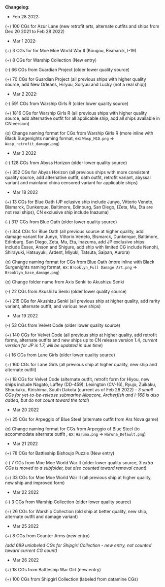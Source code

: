 **Changelog:**

- Feb 28 2022: 

(+) 100 CGs for Azur Lane (new retrofit arts, alternate outfits and ships from Dec 20 2021 to Feb 28 2022)

- Mar 1 2022: 

(+) 3 CGs for for Moe Moe World War II (Kougou, Bismarck, I-19)

(+) 8 CGs for Warship Collection (New entry)

(-) 66 CGs from Guardian Project (older lower quality source)

(+) 70 CGs for Guardian Project (all previous ships with higher quality source, add New Orleans, Hiryuu, Soryuu and Lucky (not a real ship))

- Mar 2 2022:

(-) 591 CGs from Warship Girls R (older lower quality source)

(+) 1816 CGs for Warship Girls R (all previous ships with higher quality source, add alternative outfit for all applicable ship, add all ships available in CN version)

(o) Change naming format for CGs from Warship Girls R (more inline with Black Surgenights naming format, ex: `Wasp_M1D.png` => `Wasp_retrofit_damage.png`)

- Mar 3 2022

(-) 128 CGs from Abyss Horizon (older lower quality source)

(+) 352 CGs for Abyss Horizon (all previous ships with more consistent quality source, add alternative outfit, oath outfit, retrofit variant, abyssal variant and mainland china censored variant for applicable ships)

- Mar 18 2022

(+) 13 CGs for Blue Oath (JP xclusive ship include Junyo, Vittorio Veneto, Bismarck,  Dunkerque, Baltimore, Edinburg, San Diego, (Zeta, Mu, Eta are not real ships), CN exclusive ship include Inazuma)

(-) 317 CGs from Blue Oath (older lower quality source)

(+) 344 CGs for Blue Oath (all previous source at higher quality, add damage variant for Junyo, Vittorio Veneto, Bismarck,  Dunkerque, Baltimore, Edinburg, San Diego, Zeta, Mu, Eta, Inazuma, add JP exclusive ships include Essex, Anson and Shigure, add ship with limited CG include Nenohi, Shirayuki, Hatsuyuki, Ardent, Miyuki, Tatsuta, Saipan, Aurora)

(o) Change naming format for CGs from Blue Oath (more inline with Black Surgenights naming format, ex: `Brooklyn_Full Damage Art.png` => `Brooklyn_base_damage.png`)

(o) Change folder name from Axis Senki to Akushizu Senki

(-) 22 CGs from Akushizu Senki (older lower quality source)

(+) 215 CGs for Akushizu Senki (all previous ship at higher quality, add rarity variant, alternate outfit, and various new ships)

- Mar 19 2022

(-) 53 CGs from Velvet Code (older lower quality source)

(+) 140 CGs for Velvet Code (all previous ship at higher quality, add retrofit forms, alternate outfits and new ships up to CN release version 1.4, *current version for JP is 1.7, will be updated in due time*)

(-) 16 CGs from Lane Girls (older lower quality source)

(+) 160 CGs for Lane Girls (all previous ship at higher quality, new ship and alternate outfit)

(+) 18 CGs for Velvet Code (alternate outfit, retrofit form for Hiyou, new ships include Nagato, Laffey (DD-459), Lexington (CV-16), Ryujo, Zuikaku, Shoukaku, Kirishima, South Dakota (current as of Feb 28 2022) - *3 small CGs for yet-to-be-release submarine Albacore, Archerfish and I-168 is also added, but do not count toward the total*)

- Mar 20 2022

(+) 25 CGs for Arpeggio of Blue Steel (alternate outfit from Ars Nova game)

(o) Change naming format for CGs from Arpeggio of Blue Steel (to accommodate alternate outfit , ex: `Haruna.png` => `Haruna_Default.png`)

- Mar 21 2022

(+) 78 CGs for Battleship Bishoujo Puzzle (New entry)

(-) 7 CGs from Moe Moe World War II (older lower quality source, *3 extra CGs is moved to a subfolder, but also counted toward removal count*)

(+) 33 CGs for Moe Moe World War II (all previous ship at higher quality, new ship and improved form)

- Mar 22 2022

(-) 3 CGs from Warship Collection (older lower quality source)

(+) 26 CGs for Warship Collection (old ship at better quality, new ship, alternate outfit and damage variant)

- Mar 25 2022

(+) 8 CGs from Counter Arms (new entry) 

*(add 689 unlabeled CGs for Shipgirl Collection - new entry, not counted toward current CG count)*

- Mar 26 2022

(+) 18 CGs from Battleship War Girl (new entry)

(+) 100 CGs from Shipgirl Collection (labeled from datamine CGs)